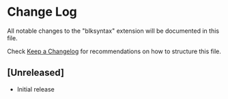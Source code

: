 # Change Log

All notable changes to the "blksyntax" extension will be documented in this file.

Check [Keep a Changelog](http://keepachangelog.com/) for recommendations on how to structure this file.

## [Unreleased]

- Initial release